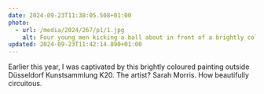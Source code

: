 ```yaml
---
date: 2024-09-23T11:38:05.508+01:00
photo:
  - url: /media/2024/267/p1/1.jpg
    alt: Four young men kicking a ball about in front of a brightly coloured mural made up of blue, orange, yellow, black grey and white shapes.
updated: 2024-09-23T11:42:14.890+01:00
---
```


Earlier this year, I was captivated by this brightly coloured painting outside Düsseldorf Kunstsammlung K20. The artist? Sarah Morris. How beautifully circuitous.
